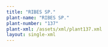 ```yaml
---
title: "RIBES SP."
plant-name: "RIBES SP."
plant-number: "137"
plant-xml: /assets/xml/plant137.xml
layout: single-xml
---
```

